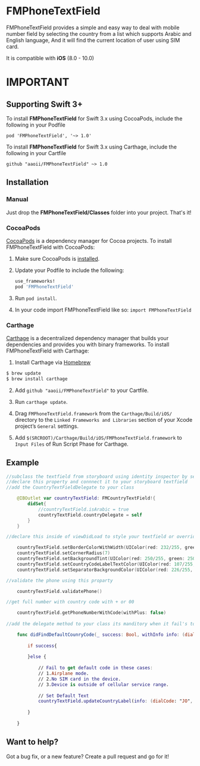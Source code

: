 
# FMPhoneTextField

FMPhoneTextField provides a simple and easy way to deal with mobile number field by selecting the country from a list which supports Arabic and English language, And it will find the current location of user using SIM card.

It is compatible with **iOS** (8.0 - 10.0)

# IMPORTANT

## Supporting Swift 3+

To install **FMPhoneTextField** for Swift 3.x using CocoaPods, include the following in your Podfile
```
pod 'FMPhoneTextField', '~> 1.0'
```
To install **FMPhoneTextField** for Swift 3.x using Carthage, include the following in your Cartfile
```
github "aaoii/FMPhoneTextField" ~> 1.0
```

## Installation
### Manual
Just drop the **FMPhoneTextField/Classes** folder into your project. That's it!

### CocoaPods
[CocoaPods][] is a dependency manager for Cocoa projects. To install FMPhoneTextField with CocoaPods:

 1. Make sure CocoaPods is [installed][CocoaPods Installation].

 2. Update your Podfile to include the following:

    ``` ruby
    use_frameworks!
    pod 'FMPhoneTextField'
    ```

 3. Run `pod install`.

[CocoaPods]: https://cocoapods.org
[CocoaPods Installation]: https://guides.cocoapods.org/using/getting-started.html#getting-started
 
 4. In your code import FMPhoneTextField like so:
   `import FMPhoneTextField`

### Carthage
[Carthage][] is a decentralized dependency manager that builds your dependencies and provides you with binary frameworks.
To install FMPhoneTextField with Carthage:

1. Install Carthage via [Homebrew][]
  ```bash
  $ brew update
  $ brew install carthage
  ```

2. Add `github "aaoii/FMPhoneTextField"` to your Cartfile.

3. Run `carthage update`.

4. Drag `FMPhoneTextField.framework` from the `Carthage/Build/iOS/` directory to the `Linked Frameworks and Libraries` section of your Xcode project’s `General` settings.

5. Add `$(SRCROOT)/Carthage/Build/iOS/FMPhoneTextField.framework` to `Input Files` of Run Script Phase for Carthage.

[Carthage]: https://github.com/Carthage/Carthage
[Homebrew]: http://brew.sh


## Example

```swift
//subclass the textfield from storyboard using identity inspector by setting the Class to **FMCountryTextField**
//declare this property and connnect it to your storyboard textfield
//add the CountryTextFieldDelegate to your class 

    @IBOutlet var countryTextField: FMCountryTextField!{
        didSet{
            //countryTextField.isArabic = true
            countryTextField.countryDelegate = self
        }
    }

//declare this inside of viewDidLoad to style your textfield or override the current style

	countryTextField.setBorderColorWithWidth(UIColor(red: 232/255, green: 232/255, blue: 232/255, alpha: 1.0), width: 1)
	countryTextField.setCornerRadius(7)
    countryTextField.setBackgroundTint(UIColor(red: 250/255, green: 250/255, blue: 250/255, alpha: 1.0))
    countryTextField.setCountryCodeLabelTextColor(UIColor(red: 107/255, green: 174/255, blue: 242/255, alpha: 1.0))
    countryTextField.setSeparatorBackgroundColor(UIColor(red: 226/255, green: 226/255, blue: 226/255, alpha: 1.0))

//validate the phone using this proparty

	countryTextField.validatePhone() 

//get full number with country code with + or 00

	countryTextField.getPhoneNumberWithCode(withPlus: false)
	
//add the delegate method to your class its manditory when it fail's to get the current user country

    func didFindDefaultCounryCode(_ success: Bool, withInfo info: (dialCode: String?, code: String?)) {
        
        if success{
            
        }else {
            
            // Fail to get default code in these cases:
            // 1.Airplane mode.
            // 2.No SIM card in the device.
            // 3.Device is outside of cellular service range.
            
            // Set Default Text
            countryTextField.updateCountryLabel(info: (dialCode: "JO", code: "+962", name: "Jordan"))
            
        }
        
    }

```

## Want to help?

Got a bug fix, or a new feature? Create a pull request and go for it!
